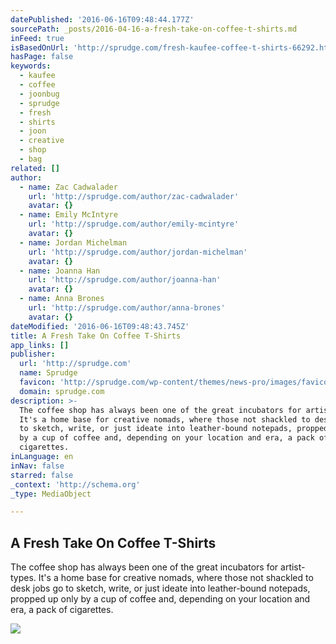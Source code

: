 ```yaml
---
datePublished: '2016-06-16T09:48:44.177Z'
sourcePath: _posts/2016-04-16-a-fresh-take-on-coffee-t-shirts.md
inFeed: true
isBasedOnUrl: 'http://sprudge.com/fresh-kaufee-coffee-t-shirts-66292.html'
hasPage: false
keywords:
  - kaufee
  - coffee
  - joonbug
  - sprudge
  - fresh
  - shirts
  - joon
  - creative
  - shop
  - bag
related: []
author:
  - name: Zac Cadwalader
    url: 'http://sprudge.com/author/zac-cadwalader'
    avatar: {}
  - name: Emily McIntyre
    url: 'http://sprudge.com/author/emily-mcintyre'
    avatar: {}
  - name: Jordan Michelman
    url: 'http://sprudge.com/author/jordan-michelman'
    avatar: {}
  - name: Joanna Han
    url: 'http://sprudge.com/author/joanna-han'
    avatar: {}
  - name: Anna Brones
    url: 'http://sprudge.com/author/anna-brones'
    avatar: {}
dateModified: '2016-06-16T09:48:43.745Z'
title: A Fresh Take On Coffee T-Shirts
app_links: []
publisher:
  url: 'http://sprudge.com'
  name: Sprudge
  favicon: 'http://sprudge.com/wp-content/themes/news-pro/images/favicon.ico'
  domain: sprudge.com
description: >-
  The coffee shop has always been one of the great incubators for artist-types.
  It's a home base for creative nomads, where those not shackled to desk jobs go
  to sketch, write, or just ideate into leather-bound notepads, propped up only
  by a cup of coffee and, depending on your location and era, a pack of
  cigarettes.
inLanguage: en
inNav: false
starred: false
_context: 'http://schema.org'
_type: MediaObject

---
```

<article style=""><h1>A Fresh Take On Coffee T-Shirts</h1><p>The coffee shop has always been one of the great incubators for artist-types. It's a home base for creative nomads, where those not shackled to desk jobs go to sketch, write, or just ideate into leather-bound notepads, propped up only by a cup of coffee and, depending on your location and era, a pack of cigarettes.</p><img src="http://sprudge.com/wp-content/uploads/2014/11/Fresh-Kaufee-Tees-Molly-DeCoudreaux-1.jpg" /></article>